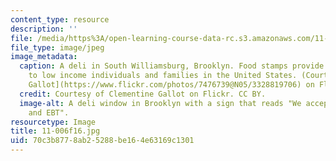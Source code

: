 ```yaml
---
content_type: resource
description: ''
file: /media/https%3A/open-learning-course-data-rc.s3.amazonaws.com/11-006-poverty-and-economic-security-fall-2016/70c3b8778ab25288be164e63169c1301_11-006f16.jpg
file_type: image/jpeg
image_metadata:
  caption: A deli in South Williamsburg, Brooklyn. Food stamps provide assistance
    to low income individuals and families in the United States. (Courtesy of [Clementine
    Gallot](https://www.flickr.com/photos/7476739@N05/3328819706) on Flickr. CC BY.)
  credit: Courtesy of Clementine Gallot on Flickr. CC BY.
  image-alt: A deli window in Brooklyn with a sign that reads "We accept food stamps
    and EBT".
resourcetype: Image
title: 11-006f16.jpg
uid: 70c3b877-8ab2-5288-be16-4e63169c1301
---
```

